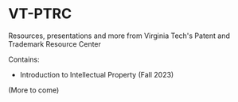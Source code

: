# VT-PTRC
Resources, presentations and more from Virginia Tech's Patent and Trademark Resource Center

Contains:
- Introduction to Intellectual Property (Fall 2023)

(More to come)
